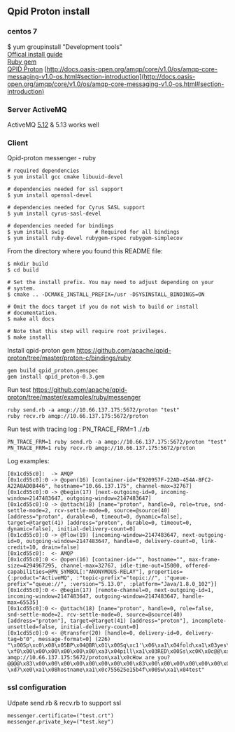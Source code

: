## Qpid Proton install
### centos 7
$ yum groupinstall "Development tools"  <br />
[Offical install guide](https://git-wip-us.apache.org/repos/asf?p=qpid-proton.git;a=blob_plain;f=INSTALL.md;hb=0.15.0) <br />
[Ruby gem](https://github.com/apache/qpid-proton/tree/master/proton-c/bindings/ruby) <br />
[QPID Proton](https://docs.omniref.com/ruby/gems/qpid_proton/0.7.1/symbols/Qpid::Proton::Messenger#line=273)
[http://docs.oasis-open.org/amqp/core/v1.0/os/amqp-core-messaging-v1.0-os.html#section-introduction](http://docs.oasis-open.org/amqp/core/v1.0/os/amqp-core-messaging-v1.0-os.html#section-introduction)

### Server ActiveMQ
ActiveMQ [5.12](https://archive.apache.org/dist/activemq/5.12.0/apache-activemq-5.12.0-bin.tar.gz) & 5.13 works well

### Client
Qpid-proton messenger - ruby
```
# required dependencies
$ yum install gcc cmake libuuid-devel
 
# dependencies needed for ssl support
$ yum install openssl-devel
 
# dependencies needed for Cyrus SASL support
$ yum install cyrus-sasl-devel
 
# dependencies needed for bindings
$ yum install swig          # Required for all bindings
$ yum install ruby-devel rubygem-rspec rubygem-simplecov 
```
From the directory where you found this README file:
```
$ mkdir build
$ cd build
 
# Set the install prefix. You may need to adjust depending on your
# system.
$ cmake .. -DCMAKE_INSTALL_PREFIX=/usr -DSYSINSTALL_BINDINGS=ON
 
# Omit the docs target if you do not wish to build or install
# documentation.
$ make all docs
 
# Note that this step will require root privileges.
$ make install
```
Install qpid-proton gem
https://github.com/apache/qpid-proton/tree/master/proton-c/bindings/ruby
```
gem build qpid_proton.gemspec
gem install qpid_proton-0.3.gem
```
Run test
https://github.com/apache/qpid-proton/tree/master/examples/ruby/messenger
```
ruby send.rb -a amqp://10.66.137.175:5672/proton "test"
ruby recv.rb amqp://10.66.137.175:5672/proton
```
Run test with tracing log :  PN_TRACE_FRM=1 ./.rb
```
PN_TRACE_FRM=1 ruby send.rb -a amqp://10.66.137.175:5672/proton "test"
PN_TRACE_FRM=1 ruby recv.rb amqp://10.66.137.175:5672/proton
```
Log examples:
```
[0x1cd55c0]:  -> AMQP
[0x1cd55c0]:0 -> @open(16) [container-id="E920957F-22AD-454A-8FC2-A22A8AD0B446", hostname="10.66.137.175", channel-max=32767]
[0x1cd55c0]:0 -> @begin(17) [next-outgoing-id=0, incoming-window=2147483647, outgoing-window=2147483647]
[0x1cd55c0]:0 -> @attach(18) [name="proton", handle=0, role=true, snd-settle-mode=2, rcv-settle-mode=0, source=@source(40) [address="proton", durable=0, timeout=0, dynamic=false], target=@target(41) [address="proton", durable=0, timeout=0, dynamic=false], initial-delivery-count=0]
[0x1cd55c0]:0 -> @flow(19) [incoming-window=2147483647, next-outgoing-id=0, outgoing-window=2147483647, handle=0, delivery-count=0, link-credit=10, drain=false]
[0x1cd55c0]:  <- AMQP
[0x1cd55c0]:0 <- @open(16) [container-id="", hostname="", max-frame-size=4294967295, channel-max=32767, idle-time-out=15000, offered-capabilities=@PN_SYMBOL[:"ANONYMOUS-RELAY"], properties={:product="ActiveMQ", :"topic-prefix"="topic://", :"queue-prefix"="queue://", :version="5.13.0", :platform="Java/1.8.0_102"}]
[0x1cd55c0]:0 <- @begin(17) [remote-channel=0, next-outgoing-id=1, incoming-window=2147483647, outgoing-window=2147483647, handle-max=65535]
[0x1cd55c0]:0 <- @attach(18) [name="proton", handle=0, role=false, snd-settle-mode=2, rcv-settle-mode=0, source=@source(40) [address="proton"], target=@target(41) [address="proton"], incomplete-unsettled=false, initial-delivery-count=0]
[0x1cd55c0]:0 <- @transfer(20) [handle=0, delivery-id=0, delivery-tag=b"0", message-format=0] (226) "\x00Sp\xc0\x08\x05BP\x04@BR\x01\x00Sq\xc1'\x06\xa1\x04fold\xa1\x03yes\xa1\x07spindle\xa1\x02no\xa1\x08mutilate\xa1\x02no\x00Sr\xc1\x1e\x04\xa3\x07version\x82?\xf0\x00\x00\x00\x00\x00\x00\xa3\x04pill\xa1\x03RED\x00Ss\xc0K\x0c@@\xa1 amqp://10.66.137.175:5672/proton\xa1\x0cHow are you?@@@@\x83\x00\x00\x00\x00\x00\x00\x00\x00\x83\x00\x00\x00\x00\x00\x00\x00\x00@C\x00St\xc1(\x04\xa1\x04sent\x83\x00\x00\x00\x00X?\xd7\xe0\xa1\x08hostname\xa1\x0c755625e15b4f\x00Sw\xa1\x04test"

```

### ssl configuration
Udpate send.rb & recv.rb to support ssl
```
messenger.certificate=("test.crt")
messenger.private_key=("test.key")
```

